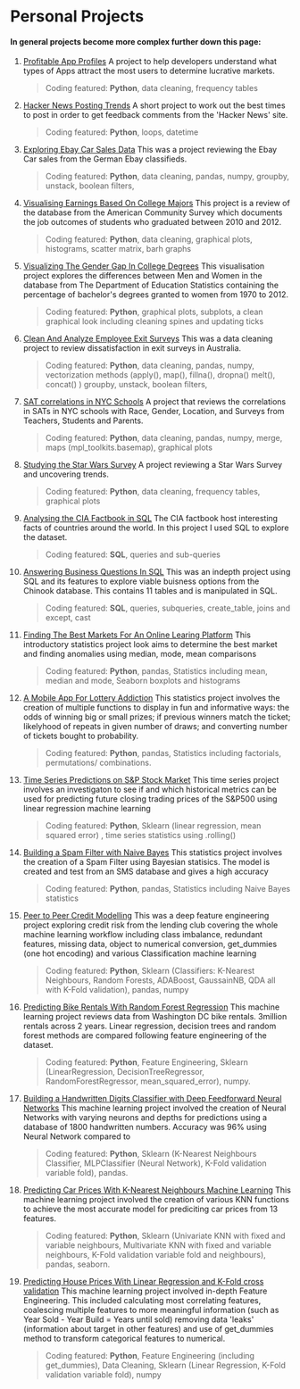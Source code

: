 # Personal Projects

#### In general projects become more complex further down this page:


1) [Profitable App Profiles](https://github.com/adbandy/Personal-Projects/blob/main/Profitable%20App%20Profiles.ipynb)
A project to help developers understand what types of Apps attract the most users to determine lucrative markets.
  
	> Coding featured: **Python**, data cleaning, frequency tables
	
2) [Hacker News Posting Trends](https://github.com/adbandy/Personal-Projects/blob/main/Hacker%20News%20Posting%20Trends.ipynb)
A short project to work out the best times to post in order to get feedback comments from the 'Hacker News' site.
  
	> Coding featured: **Python**, loops, datetime
	
3) [Exploring Ebay Car Sales Data](https://github.com/adbandy/Personal-Projects/blob/main/Exploring%20Ebay%20Car%20Sales%20Data.ipynb)
This was a project reviewing the Ebay Car sales from the German Ebay classifieds. 

	> Coding featured: **Python**, data cleaning, pandas, numpy, groupby, unstack, boolean filters,  
	
4) [Visualising Earnings Based On College Majors](https://github.com/adbandy/Personal-Projects/blob/main/Visualizing%20Earnings%20Based%20On%20College%20Majors.ipynb)
 This project is a review of the database from the American Community Survey which documents the job outcomes of students who graduated between 2010 and 2012.
 
	> Coding featured: **Python**, data cleaning, graphical plots, histograms, scatter matrix, barh graphs  
	
5) [Visualizing The Gender Gap In College Degrees](https://github.com/adbandy/Personal-Projects/blob/main/Visualizing%20The%20Gender%20Gap%20In%20College%20Degrees.ipynb)
This visualisation project explores the differences between Men and Women in the database from The Department of Education Statistics containing the percentage of bachelor's degrees granted to women from 1970 to 2012.

	> Coding featured: **Python**, graphical plots, subplots, a clean graphical look including cleaning spines and updating ticks   
	
6) [Clean And Analyze Employee Exit Surveys](https://github.com/adbandy/Personal-Projects/blob/main/Clean%20And%20Analyze%20Employee%20Exit%20Surveys.ipynb)
This was a data cleaning project to review dissatisfaction in exit surveys in Australia. 

	> Coding featured: **Python**, data cleaning, pandas, numpy, vectorization methods (apply(), map(), fillna(), dropna() melt(), concat() ) groupby, unstack, boolean filters,      
	
7) [SAT correlations in NYC Schools](https://github.com/adbandy/Personal-Projects/blob/main/Analyzing%20NYC%20High%20School%20Data.ipynb)
A project that reviews the correlations in SATs in NYC schools with Race, Gender, Location, and Surveys from Teachers, Students and Parents.
  
	> Coding featured: **Python**, data cleaning, pandas, numpy, merge, maps (mpl_toolkits.basemap), graphical plots     
	
8) [Studying the Star Wars Survey](https://github.com/adbandy/Personal-Projects/blob/main/Studying%20the%20Star%20Wars%20Survey.ipynb)
A project reviewing a Star Wars Survey and uncovering trends.

	> Coding featured: **Python**, data cleaning, frequency tables, graphical plots      
	
9) [Analysing the CIA Factbook in SQL](https://github.com/adbandy/Personal-Projects/blob/main/Analysing%20The%20CIA%20Factbook%20Using%20SQL.ipynb)
The CIA factbook host interesting facts of countries around the world. In this project I used SQL to explore the dataset.

	> Coding featured: **SQL**, queries and sub-queries       
	
10) [Answering Business Questions In SQL](https://github.com/adbandy/Personal-Projects/blob/main/Answering%20Business%20Questions%20In%20SQL.ipynb)
This was an indepth project using SQL and its features to explore viable buisness options from the Chinook database. This contains 11 tables and is manipulated in SQL. 

	> Coding featured: **SQL**, queries, subqueries, create_table, joins and except, cast         
	
11) [Finding The Best Markets For An Online Learing Platform](https://github.com/adbandy/Personal-Projects/blob/main/Finding%20The%20Best%20Markets.ipynb)
This introductory statistics project look aims to determine the best market and finding anomalies using median, mode, mean comparisons

	> Coding featured: **Python**, pandas, Statistics including mean, median and mode, Seaborn boxplots and histograms   
	      
12) [A Mobile App For Lottery Addiction](https://github.com/adbandy/Personal-Projects/blob/main/Mobile%20App%20for%20Lottery%20Addiction.ipynb)
This statistics project involves the creation of multiple functions to display in fun and informative ways: the odds of winning big or small prizes; if previous winners match the ticket; likelyhood of repeats in given number of draws; and converting number of tickets bought to probability.

	> Coding featured: **Python**, pandas, Statistics including factorials, permutations/ combinations.
	
13) [Time Series Predictions on S&P Stock Market](https://github.com/adbandy/Personal-Projects/blob/main/Time%20Series%20Predictions%20on%20S%26P%20Stock%20Market.ipynb)
This time series project involves an investigaton to see if and which historical metrics can be used for predicting future closing trading prices of the S&P500 using linear regression machine learning

	> Coding featured: **Python**, Sklearn (linear regression, mean squared error) , time series statistics using .rolling()             
	
14) [Building a Spam Filter with Naive Bayes](https://github.com/adbandy/Personal-Projects/blob/main/Spam%20Filter.ipynb)
This statistics project involves the creation of a Spam Filter using Bayesian statisics. The model is created and test from an SMS database and gives a high accuracy

	> Coding featured: **Python**, pandas, Statistics including Naive Bayes statistics
	
15) [Peer to Peer Credit Modelling](https://github.com/adbandy/Personal-Projects/blob/main/Credit%20Modelling%20(1).ipynb)
This was a deep feature engineering project exploring credit risk from the lending club covering the whole machine learning workflow including class imbalance, redundant features, missing data, object to numerical conversion, get_dummies (one hot encoding) and various Classification machine learning

	> Coding featured: **Python**, Sklearn (Classifiers: K-Nearest Neighbours, Random Forests, ADABoost, GaussainNB, QDA all with K-Fold validation), pandas, numpy
	
16) [Predicting Bike Rentals With Random Forest Regression](https://github.com/adbandy/Personal-Projects/blob/main/Predicting%20Bike%20Rentals%20With%20Random%20Forest%20Regression.ipynb)
This machine learning project reviews data from Washington DC bike rentals. 3million rentals across 2 years. Linear regression, decision trees and random forest methods are compared following feature engineering of the dataset.

	> Coding featured: **Python**, Feature Engineering, Sklearn (LinearRegression, DecisionTreeRegressor, RandomForestRegressor, mean_squared_error), numpy. 

17) [Building a Handwritten Digits Classifier with Deep Feedforward Neural Networks](https://github.com/adbandy/Personal-Projects/blob/main/Building%20a%20Handwritten%20Digits%20Classifier%20with%20Deep%20Feedforward%20Neural%20Networks.ipynb)
This machine learning project involved the creation of Neural Networks with varying neurons and depths for predictions using a database of 1800 handwritten numbers. Accuracy was 96% using Neural Network compared to 

	> Coding featured: **Python**, Sklearn (K-Nearest Neighbours Classifier, MLPClassifier (Neural Network),  K-Fold validation variable fold), pandas.  

18) [Predicting Car Prices With K-Nearest Neighbours Machine Learning](https://github.com/adbandy/Personal-Projects/blob/main/Predicting%20Car%20Prices.ipynb)
This machine learning project involved the creation of various KNN functions to achieve the most accurate model for prediciting car prices from 13 features.

	> Coding featured: **Python**, Sklearn (Univariate KNN with fixed and variable neighbours, Multivariate KNN with fixed and variable neighbours, K-Fold validation variable fold and neighbours), pandas, seaborn.  

19) [Predicting House Prices With Linear Regression and K-Fold cross validation](https://github.com/adbandy/Personal-Projects/blob/main/Predicting%20House%20Sale%20Prices.ipynb)
This machine learning project involved in-depth Feature Engineering. This included calculating most correlating features, coalescing multiple features to more meaningful information (such as Year Sold - Year Build = Years until sold) removing data 'leaks' (information about target in other features) and use of get_dummies method to transform categorical features to numerical.

	> Coding featured: **Python**, Feature Engineering (including get_dummies), Data Cleaning, Sklearn (Linear Regression, K-Fold validation variable fold), numpy  

